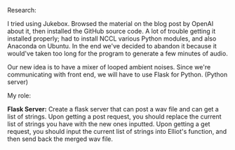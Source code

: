 Research:

I tried using Jukebox. Browsed the material on the blog post by OpenAI about it, then installed the GitHub source code. A lot of trouble getting it installed properly; had to install NCCL various Python modules, and also Anaconda on Ubuntu. In the end we've decided to abandon it because it would've taken too long for the program to generate a few minutes of audio.

Our new idea is to have a mixer of looped ambient noises. Since we're communicating with front end, we will have to use Flask for Python. (Python server)

My role: 

**Flask Server:** Create a flask server that can post a wav file and can get a list of strings. 
Upon getting a post request, you should replace the current list of strings you have with the new ones inputted.
Upon getting a get request, you should input the current list of strings into Elliot's function, and then send back the merged wav file. 